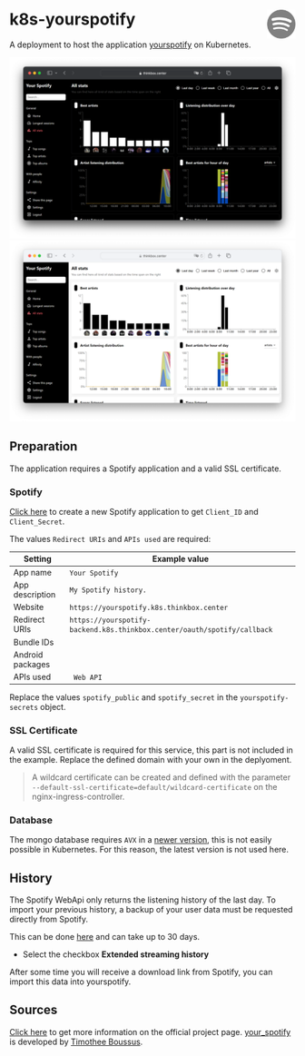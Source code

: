 # k8s-yourspotify  <img width="10%" align="right" src="./docs/logo.svg"></img>


A deployment to host the application [yourspotify](https://github.com/Yooooomi/your_spotify) on Kubernetes.

![Preview](./docs/website-preview-dark.png#gh-dark-mode-only)
![Preview](./docs/website-preview-light.png#gh-light-mode-only)

## Preparation

The application requires a Spotify application and a valid SSL certificate.

### Spotify

[Click here](https://developer.spotify.com/dashboard) to create a new Spotify application to get `Client_ID` and `Client_Secret`.

The values `Redirect URIs` and `APIs used` are required:

| Setting          | Example value                                                            |
| ---------------- | ------------------------------------------------------------------------ |
| App name         | `Your Spotify`                                                           |
| App description  | `My Spotify history.`                                                    |
| Website          | `https://yourspotify.k8s.thinkbox.center`                                |
| Redirect URIs    | `https://yourspotify-backend.k8s.thinkbox.center/oauth/spotify/callback` |
| Bundle IDs       | ` `                                                                      |
| Android packages | ` `                                                                      |
| APIs used        | ` Web API`                                                               |

Replace the values `spotify_public` and `spotify_secret` in the `yourspotify-secrets` object.

### SSL Certificate

A valid SSL certificate is required for this service, this part is not included in the example. Replace the defined domain with your own in the deplyoment.

> A wildcard certificate can be created and defined with the parameter `--default-ssl-certificate=default/wildcard-certificate` on the nginx-ingress-controller.

### Database

The mongo database requires `AVX` in a [newer version](https://github.com/turnkeylinux/tracker/issues/1724), this is not easily possible in Kubernetes. For this reason, the latest version is not used here.

## History

The Spotify WebApi only returns the listening history of the last day. To import your previous history, a backup of your user data must be requested directly from Spotify.

This can be done [here](https://www.spotify.com/de/account/privacy/) and can take up to 30 days.

- Select the checkbox **Extended streaming history**

After some time you will receive a download link from Spotify, you can import this data into yourspotify.


## Sources

[Click here](https://github.com/Yooooomi/your_spotify) to get more information on the official project page. [your_spotify](https://github.com/Yooooomi/your_spotify) is developed by [Timothee Boussus](https://github.com/Yooooomi).